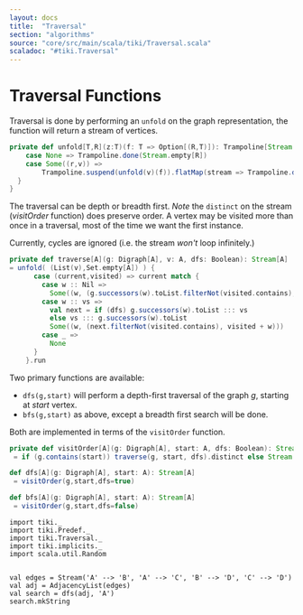 ```yaml
---
layout: docs 
title:  "Traversal"
section: "algorithms"
source: "core/src/main/scala/tiki/Traversal.scala"
scaladoc: "#tiki.Traversal"
---
```

# Traversal Functions
 
Traversal is done by performing an `unfold` on the graph representation, the 
 function will return a stream of vertices.

```scala
private def unfold[T,R](z:T)(f: T => Option[(R,T)]): Trampoline[Stream[R]] = f(z) match {
    case None => Trampoline.done(Stream.empty[R])
    case Some((r,v)) =>
        Trampoline.suspend(unfold(v)(f)).flatMap(stream => Trampoline.done(r #:: stream))
  }
}
```

The traversal can be depth or breadth first. _Note_ the `distinct` on the stream (_visitOrder_ function) 
does preserve order. 
A vertex may be visited more than once in a traversal, most of the time we want the first instance.

Currently, cycles are ignored (i.e. the stream _won't_ loop infinitely.)

```scala
private def traverse[A](g: Digraph[A], v: A, dfs: Boolean): Stream[A]
= unfold( (List(v),Set.empty[A]) ) {
      case (current,visited) => current match {
        case w :: Nil =>
          Some((w, (g.successors(w).toList.filterNot(visited.contains), visited + w)))
        case w :: vs =>
          val next = if (dfs) g.successors(w).toList ::: vs
          else vs ::: g.successors(w).toList
          Some((w, (next.filterNot(visited.contains), visited + w)))
        case _ =>
          None
      }
    }.run
```

 Two primary functions are available:
 
 - `dfs(g,start)` will perform a depth-first traversal of the graph _g_, starting at _start_ vertex.
 - `bfs(g,start)` as above, except a breadth first search will be done.
 
 Both are implemented in terms of the `visitOrder` function.
 
 ```scala
private def visitOrder[A](g: Digraph[A], start: A, dfs: Boolean): Stream[A]
  = if (g.contains(start)) traverse(g, start, dfs).distinct else Stream.empty

def dfs[A](g: Digraph[A], start: A): Stream[A]
  = visitOrder(g,start,dfs=true)

def bfs[A](g: Digraph[A], start: A): Stream[A]
  = visitOrder(g,start,dfs=false)
```

```tut
import tiki._
import tiki.Predef._
import tiki.Traversal._
import tiki.implicits._
import scala.util.Random


val edges = Stream('A' --> 'B', 'A' --> 'C', 'B' --> 'D', 'C' --> 'D')
val adj = AdjacencyList(edges)
val search = dfs(adj, 'A')
search.mkString
```